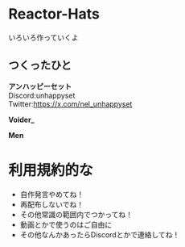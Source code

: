 # Reactor-Hats
いろいろ作っていくよ
## つくったひと
**アンハッピーセット**  
Discord:unhappyset  
Twitter:https://x.com/nel_unhappyset

**Voider_**  

**Men**  
# 利用規約的な
- 自作発言やめてね！
- 再配布しないでね！
- その他常識の範囲内でつかってね！
- 動画とかで使うのはご自由に
- その他なんかあったらDiscordとかで連絡してね！
